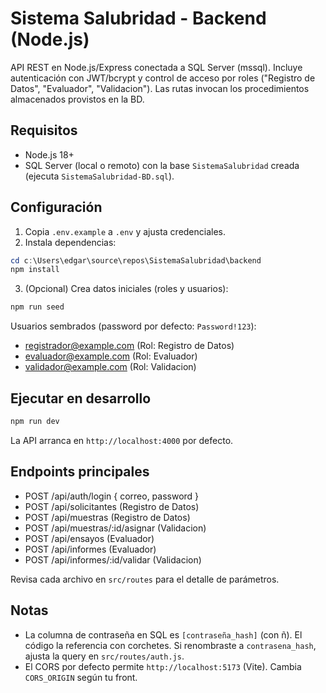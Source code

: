 # Sistema Salubridad - Backend (Node.js)

API REST en Node.js/Express conectada a SQL Server (mssql). Incluye autenticación con JWT/bcrypt y control de acceso por roles ("Registro de Datos", "Evaluador", "Validacion"). Las rutas invocan los procedimientos almacenados provistos en la BD.

## Requisitos
- Node.js 18+
- SQL Server (local o remoto) con la base `SistemaSalubridad` creada (ejecuta `SistemaSalubridad-BD.sql`).

## Configuración
1. Copia `.env.example` a `.env` y ajusta credenciales.
2. Instala dependencias:

```powershell
cd c:\Users\edgar\source\repos\SistemaSalubridad\backend
npm install
```

3. (Opcional) Crea datos iniciales (roles y usuarios):

```powershell
npm run seed
```

Usuarios sembrados (password por defecto: `Password!123`):
- registrador@example.com (Rol: Registro de Datos)
- evaluador@example.com (Rol: Evaluador)
- validador@example.com (Rol: Validacion)

## Ejecutar en desarrollo
```powershell
npm run dev
```

La API arranca en `http://localhost:4000` por defecto.

## Endpoints principales
- POST /api/auth/login { correo, password }
- POST /api/solicitantes (Registro de Datos)
- POST /api/muestras (Registro de Datos)
- POST /api/muestras/:id/asignar (Validacion)
- POST /api/ensayos (Evaluador)
- POST /api/informes (Evaluador)
- POST /api/informes/:id/validar (Validacion)

Revisa cada archivo en `src/routes` para el detalle de parámetros.

## Notas
- La columna de contraseña en SQL es `[contraseña_hash]` (con ñ). El código la referencia con corchetes. Si renombraste a `contrasena_hash`, ajusta la query en `src/routes/auth.js`.
- El CORS por defecto permite `http://localhost:5173` (Vite). Cambia `CORS_ORIGIN` según tu front.
